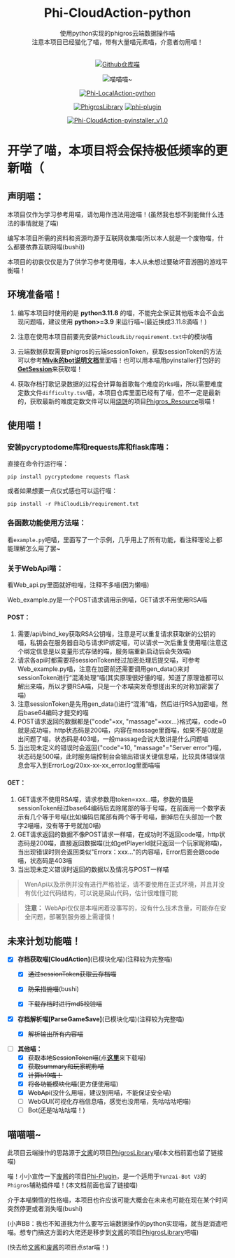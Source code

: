 <div align="center">
<h1>Phi-CloudAction-python</h1>
使用python实现的phigros云端数据操作喵<br>
注意本项目已经猫化了喵，带有大量喵元素喵，介意者勿用喵！<br><br>

[![Github仓库喵](https://img.shields.io/badge/github-Phi--CA--py-red?style=for-the-badge&logo=Github)](https://github.com/wms26/Phi-CloudAction-python)

<img src="https://counter.seku.su/cmoe?name=phi-cloud-py&theme=r34" title="喵喵喵~"/><br>

[![Phi-LocalAction-python](https://img.shields.io/badge/Github-LocalAction(本地数据操作)-red?style=for-the-badge&logo=Github)](https://github.com/wms26/Phi-LocalAction-python)


[![PhigrosLibrary](https://img.shields.io/badge/文酱-Phigros_Library-blue?style=for-the-badge&logo=Github)](https://github.com/7aGiven/PhigrosLibrary)
[![phi-plugin](https://img.shields.io/badge/废酱-phi--plugin-blue?style=for-the-badge&logo=github)](https://github.com/Catrong/phi-plugin)


[![Phi-CloudAction-pyinstaller_v1.0](https://img.shields.io/badge/Lasest--release-Phi--CloudAction--pyinstaller__v1.0-green?style=for-the-badge&logo=Github)](https://github.com/wms26/Phi-CloudAction-python/releases/download/v1.0-kawaii/Phi-CloudAction-pyinstaller_v1.0.kawaii.exe)
</div>

# 开学了喵，本项目将会保持极低频率的更新喵（

## 声明喵：

本项目仅作为学习参考用喵，请勿用作违法用途喵！(虽然我也想不到能做什么违法的事情就是了喵)

编写本项目所需的资料和资源均源于互联网收集喵(所以本人就是一个废物喵，什么都要依靠互联网喵(bushi))

本项目的初衷仅仅是为了供学习参考使用喵，本人从未想过要破坏音游圈的游戏平衡喵！

## 环境准备喵！

1. 编写本项目时使用的是 **python3.11.8** 的喵，不能完全保证其他版本会不会出现问题喵，建议使用 **python>=3.9** 来运行喵~(最近换成3.11.8滴喵！)

2. 注意在使用本项目前要先安装`PhiCloudLib/requirement.txt`中的模块喵

3. 云端数据获取需要phigros的云端sessionToken，获取sessionToken的方法可以参考[**Mivik的bot说明文档**](https://mivik.moe/pgr-bot-help/)里面喵！也可以用本喵用pyinstaller打包好的[**GetSession**](https://github.com/wms26/Phi-CloudAction-python/releases/tag/GST_v1.0)来获取喵！

4. 获取存档打歌记录数据的过程会计算每首歌每个难度的rks喵，所以需要难度定数文件`difficulty.tsv`喵，本项目仓库里面已经有了喵，但不一定是最新的，获取最新的难度定数文件可以用[烧饼](https://github.com/3035936740)的项目[Phigros_Resource](https://github.com/3035936740/Phigros_Resource)哦喵！

## 使用喵！

### 安装pycryptodome库和requests库和flask库喵：

直接在命令行运行喵：

```
pip install pycryptodome requests flask
```

或者如果想要一点仪式感也可以运行喵：

```
pip install -r PhiCloudLib/requirement.txt
```

### 各函数功能使用方法喵：

看`example.py`吧喵，里面写了一个示例，几乎用上了所有功能，看注释理论上都能理解怎么用了罢~

### 关于WebApi喵：

看Web_api.py里面就好啦喵，注释不多喵(因为懒喵)

Web_example.py是一个POST请求调用示例喵，GET请求不用使用RSA喵

#### POST：
1. 需要/api/bind_key获取RSA公钥喵，注意是可以重复请求获取新的公钥的喵，私钥会在服务器自动与请求IP绑定喵，可以请求一次后重复使用喵(注意这个绑定信息是以变量形式存储的喵，服务端重新启动后会失效喵)
2. 请求各api时都需要将sessionToken经过加密处理后提交喵，可参考Web_example.py喵，注意在加密前还需要调用gen_data()来对sessionToken进行“混淆处理”喵(其实原理很好懂的喵，知道了原理谁都可以解出来喵，所以才要RSA喵，只是一个本喵突发奇想搓出来的对称加密罢了喵)
3. 注意sessionToken是先用gen_data()进行“混淆”喵，然后进行RSA加密喵，然后base64编码才提交的喵
4. POST请求返回的数据都是{"code"=xx, "massage"=xxx...}格式喵，code=0就是成功喵，http状态码是200喵，内容在massage里面喵，如果不是0就是出问题了喵，状态码是403喵，一般massage会说大致讲是什么问题喵
5. 当出现未定义的错误时会返回{"code"=10, "massage"="Server error"}喵，状态码是500喵，此时服务端控制台会输出错误关键信息喵，比较具体错误信息会写入到ErrorLog/20xx-xx-xx_error.log里面喵喵

#### GET：
1. GET请求不使用RSA喵，请求参数用token=xxx...喵，参数的值是sessionToken经过base64编码后去除尾部的等于号喵，在前面用一个数字表示有几个等于号喵(比如编码后尾部有两个等于号喵，删掉后在头部加一个数字2喵喵，没有等于号就加0喵)
2. GET请求返回的数据不像POST请求一样喵，在成功时不返回code喵，http状态码是200喵，直接返回数据喵(比如getPlayerId就只返回一个玩家昵称喵)，当出现错误时则会返回类似"Errorx：xxx..."的内容喵，Error后面会跟code喵，状态码是403喵
3. 当出现未定义错误时返回的数据以及情况与POST一样喵

> WenApi以及示例并没有进行严格验证，请不要使用在正式环境，并且并没有优化过代码结构，可以说是屎山代码，估计很难懂可能

> **注意：** WebApi仅仅是本喵闲着没事写的，没有什么技术含量，可能存在安全问题，部署到服务器上需谨慎！

## 未来计划功能喵！

- [x] **存档获取喵[CloudAction]**(已模块化喵)(注释较为完整喵)
  - [x] ~~通过sessionToken获取云存档喵~~
  - [x] ~~防呆措施喵~~(bushi)
  - [x] ~~下载存档时进行md5校验喵~~


- [x] **存档解析喵[ParseGameSave]**(已模块化喵)(注释较为完整喵)
  - [x] ~~解析输出所有内容喵~~


- [ ] **其他喵：**
    - [x] ~~获取本地SessionToken喵~~(点[**这里**](https://github.com/wms26/Phi-CloudAction-python/releases/tag/GST_v1.0)来下载喵)
    - [x] ~~获取summary和玩家昵称喵~~
    - [x] ~~计算b19喵！~~
    - [x] ~~将各功能模块化喵~~(更方便使用喵)
    - [x] ~~WebApi~~(没什么用喵，建议别用喵，不能保证安全喵)
    - [ ] WebGUI(可视化存档信息喵，感觉也没用喵，先咕咕咕吧喵)
    - [ ] Bot(还是咕咕咕喵！)

## 喵喵喵~

此项目云端操作的思路源于[文酱](https://github.com/7aGiven)的项目[PhigrosLibrary](https://github.com/7aGiven/PhigrosLibrary)喵(本文档前面也留了链接喵)

喵！小小宣传一下[废酱](https://github.com/Catrong)的项目[Phi-Plugin](https://github.com/catrong/phi-plugin)，是一个适用于`Yunzai-Bot V3`的`Phigros`辅助插件喵！(本文档前面也留了链接喵)

介于本喵懒惰的性格喵，本项目也许应该可能大概会在未来也可能在现在某个时间突然停更或者消失喵(bushi)

(小声BB：我也不知道我为什么要写云端数据操作的python实现喵，就当是消遣吧喵。想专门搞这方面的大佬还是移步到[文酱](https://github.com/7aGiven)的项目[PhigrosLibrary](https://github.com/7aGiven/PhigrosLibrary)吧喵)

(快去给[文酱](https://github.com/7aGiven)和[废酱](https://github.com/Catrong)的项目点star喵！)